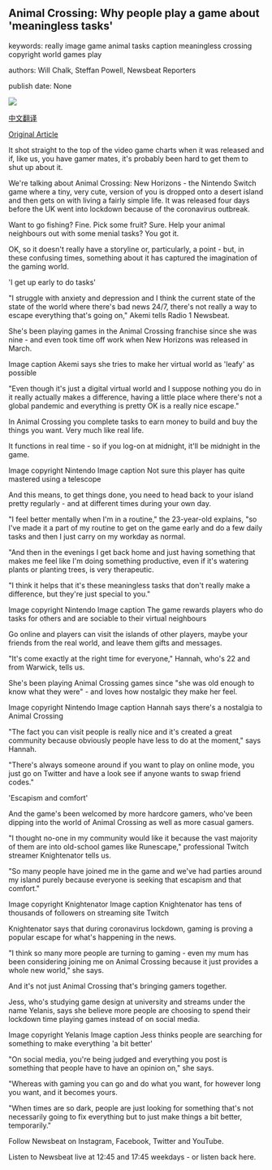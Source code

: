 ## Animal Crossing: Why people play a game about 'meaningless tasks'

keywords: really image game animal tasks caption meaningless crossing copyright world games play

authors: Will Chalk, Steffan Powell, Newsbeat Reporters

publish date: None

![](https://ichef.bbci.co.uk/news/1024/branded_news/0BD1/production/_111552030_acakemi976.jpg)

[中文翻译](Animal%20Crossing%3A%20Why%20people%20play%20a%20game%20about%20%27meaningless%20tasks%27_zh.md)

[Original Article](https://www.bbc.com/news/newsbeat-52135528)

It shot straight to the top of the video game charts when it was released and if, like us, you have gamer mates, it's probably been hard to get them to shut up about it.

We're talking about Animal Crossing: New Horizons - the Nintendo Switch game where a tiny, very cute, version of you is dropped onto a desert island and then gets on with living a fairly simple life. It was released four days before the UK went into lockdown because of the coronavirus outbreak.

Want to go fishing? Fine. Pick some fruit? Sure. Help your animal neighbours out with some menial tasks? You got it.

OK, so it doesn't really have a storyline or, particularly, a point - but, in these confusing times, something about it has captured the imagination of the gaming world.

'I get up early to do tasks'

"I struggle with anxiety and depression and I think the current state of the state of the world where there's bad news 24/7, there's not really a way to escape everything that's going on," Akemi tells Radio 1 Newsbeat.

She's been playing games in the Animal Crossing franchise since she was nine - and even took time off work when New Horizons was released in March.

Image caption Akemi says she tries to make her virtual world as 'leafy' as possible

"Even though it's just a digital virtual world and I suppose nothing you do in it really actually makes a difference, having a little place where there's not a global pandemic and everything is pretty OK is a really nice escape."

In Animal Crossing you complete tasks to earn money to build and buy the things you want. Very much like real life.

It functions in real time - so if you log-on at midnight, it'll be midnight in the game.

Image copyright Nintendo Image caption Not sure this player has quite mastered using a telescope

And this means, to get things done, you need to head back to your island pretty regularly - and at different times during your own day.

"I feel better mentally when I'm in a routine," the 23-year-old explains, "so I've made it a part of my routine to get on the game early and do a few daily tasks and then I just carry on my workday as normal.

"And then in the evenings I get back home and just having something that makes me feel like I'm doing something productive, even if it's watering plants or planting trees, is very therapeutic.

"I think it helps that it's these meaningless tasks that don't really make a difference, but they're just special to you."

Image copyright Nintendo Image caption The game rewards players who do tasks for others and are sociable to their virtual neighbours

Go online and players can visit the islands of other players, maybe your friends from the real world, and leave them gifts and messages.

"It's come exactly at the right time for everyone," Hannah, who's 22 and from Warwick, tells us.

She's been playing Animal Crossing games since "she was old enough to know what they were" - and loves how nostalgic they make her feel.

Image copyright Nintendo Image caption Hannah says there's a nostalgia to Animal Crossing

"The fact you can visit people is really nice and it's created a great community because obviously people have less to do at the moment," says Hannah.

"There's always someone around if you want to play on online mode, you just go on Twitter and have a look see if anyone wants to swap friend codes."

'Escapism and comfort'

And the game's been welcomed by more hardcore gamers, who've been dipping into the world of Animal Crossing as well as more casual gamers.

"I thought no-one in my community would like it because the vast majority of them are into old-school games like Runescape," professional Twitch streamer Knightenator tells us.

"So many people have joined me in the game and we've had parties around my island purely because everyone is seeking that escapism and that comfort."

Image copyright Knightenator Image caption Knightenator has tens of thousands of followers on streaming site Twitch

Knightenator says that during coronavirus lockdown, gaming is proving a popular escape for what's happening in the news.

"I think so many more people are turning to gaming - even my mum has been considering joining me on Animal Crossing because it just provides a whole new world," she says.

And it's not just Animal Crossing that's bringing gamers together.

Jess, who's studying game design at university and streams under the name Yelanis, says she believe more people are choosing to spend their lockdown time playing games instead of on social media.

Image copyright Yelanis Image caption Jess thinks people are searching for something to make everything 'a bit better'

"On social media, you're being judged and everything you post is something that people have to have an opinion on," she says.

"Whereas with gaming you can go and do what you want, for however long you want, and it becomes yours.

"When times are so dark, people are just looking for something that's not necessarily going to fix everything but to just make things a bit better, temporarily."

Follow Newsbeat on Instagram, Facebook, Twitter and YouTube.

Listen to Newsbeat live at 12:45 and 17:45 weekdays - or listen back here.